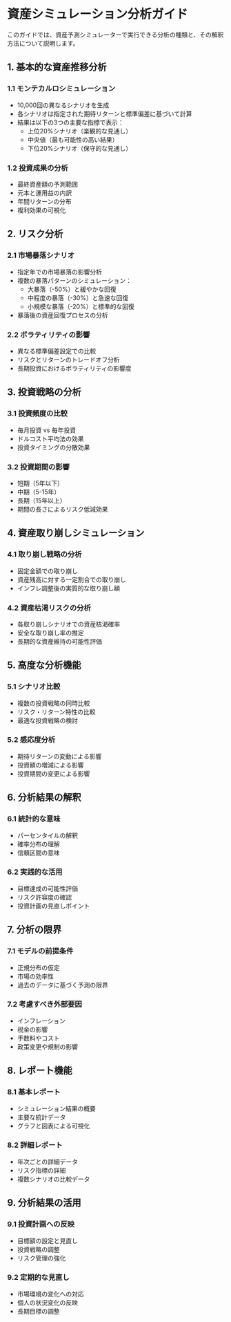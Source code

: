 # 資産シミュレーション分析ガイド

このガイドでは、資産予測シミュレーターで実行できる分析の種類と、その解釈方法について説明します。

## 1. 基本的な資産推移分析

### 1.1 モンテカルロシミュレーション
- 10,000回の異なるシナリオを生成
- 各シナリオは指定された期待リターンと標準偏差に基づいて計算
- 結果は以下の3つの主要な指標で表示：
  - 上位20%シナリオ（楽観的な見通し）
  - 中央値（最も可能性の高い結果）
  - 下位20%シナリオ（保守的な見通し）

### 1.2 投資成果の分析
- 最終資産額の予測範囲
- 元本と運用益の内訳
- 年間リターンの分布
- 複利効果の可視化

## 2. リスク分析

### 2.1 市場暴落シナリオ
- 指定年での市場暴落の影響分析
- 複数の暴落パターンのシミュレーション：
  - 大暴落（-50%）と緩やかな回復
  - 中程度の暴落（-30%）と急速な回復
  - 小規模な暴落（-20%）と標準的な回復
- 暴落後の資産回復プロセスの分析

### 2.2 ボラティリティの影響
- 異なる標準偏差設定での比較
- リスクとリターンのトレードオフ分析
- 長期投資におけるボラティリティの影響度

## 3. 投資戦略の分析

### 3.1 投資頻度の比較
- 毎月投資 vs 毎年投資
- ドルコスト平均法の効果
- 投資タイミングの分散効果

### 3.2 投資期間の影響
- 短期（5年以下）
- 中期（5-15年）
- 長期（15年以上）
- 期間の長さによるリスク低減効果

## 4. 資産取り崩しシミュレーション

### 4.1 取り崩し戦略の分析
- 固定金額での取り崩し
- 資産残高に対する一定割合での取り崩し
- インフレ調整後の実質的な取り崩し額

### 4.2 資産枯渇リスクの分析
- 各取り崩しシナリオでの資産枯渇確率
- 安全な取り崩し率の推定
- 長期的な資産維持の可能性評価

## 5. 高度な分析機能

### 5.1 シナリオ比較
- 複数の投資戦略の同時比較
- リスク・リターン特性の比較
- 最適な投資戦略の検討

### 5.2 感応度分析
- 期待リターンの変動による影響
- 投資額の増減による影響
- 投資期間の変更による影響

## 6. 分析結果の解釈

### 6.1 統計的な意味
- パーセンタイルの解釈
- 確率分布の理解
- 信頼区間の意味

### 6.2 実践的な活用
- 目標達成の可能性評価
- リスク許容度の確認
- 投資計画の見直しポイント

## 7. 分析の限界

### 7.1 モデルの前提条件
- 正規分布の仮定
- 市場の効率性
- 過去のデータに基づく予測の限界

### 7.2 考慮すべき外部要因
- インフレーション
- 税金の影響
- 手数料やコスト
- 政策変更や規制の影響

## 8. レポート機能

### 8.1 基本レポート
- シミュレーション結果の概要
- 主要な統計データ
- グラフと図表による可視化

### 8.2 詳細レポート
- 年次ごとの詳細データ
- リスク指標の詳細
- 複数シナリオの比較データ

## 9. 分析結果の活用

### 9.1 投資計画への反映
- 目標額の設定と見直し
- 投資戦略の調整
- リスク管理の強化

### 9.2 定期的な見直し
- 市場環境の変化への対応
- 個人の状況変化の反映
- 長期目標の調整
